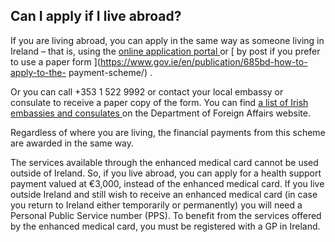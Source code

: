 ##  Can I apply if I live abroad?

If you are living abroad, you can apply in the same way as someone living in
Ireland – that is, using the [ online application portal
](https://www.paymentscheme.ie/en-US/) or [ by post if you prefer to use a
paper form ](https://www.gov.ie/en/publication/685bd-how-to-apply-to-the-
payment-scheme/) .

Or you can call +353 1 522 9992 or contact your local embassy or consulate to
receive a paper copy of the form. You can find [ a list of Irish embassies and
consulates ](https://www.ireland.ie/en/dfa/embassies/) on the Department of
Foreign Affairs website.

Regardless of where you are living, the financial payments from this scheme
are awarded in the same way.

The services available through the enhanced medical card cannot be used
outside of Ireland. So, if you live abroad, you can apply for a health support
payment valued at €3,000, instead of the enhanced medical card. If you live
outside Ireland and still wish to receive an enhanced medical card (in case
you return to Ireland either temporarily or permanently) you will need a
Personal Public Service number (PPS). To benefit from the services offered by
the enhanced medical card, you must be registered with a GP in Ireland.
